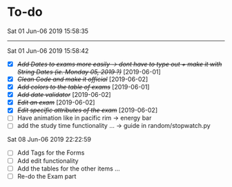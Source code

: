 # To-do 
Sat 01 Jun-06 2019 15:58:35

---

Sat 01 Jun-06 2019 15:58:42
* [X] ~~*Add Dates to exams more easily -> dont have to type out + make it with String Dates (ie. Monday 05, 2019 ?)*~~ [2019-06-01]
* [X] ~~*Clean Code and make it official*~~ [2019-06-02]
* [X] ~~*Add colors to the table of exams*~~ [2019-06-01]
* [X] ~~*Add date validator*~~ [2019-06-02]
* [X] ~~*Edit an exam*~~ [2019-06-02] 
* [X] ~~*Edit specific attributes of the exam*~~ [2019-06-02] 
* [ ] Have animation like in pacific rim -> energy bar 
* [ ] add the study time functionality ... -> guide in random/stopwatch.py

Sat 08 Jun-06 2019 22:22:59
* [ ] Add Tags for the Forms 
* [ ] Add edit functionality
* [ ] Add the tables for the other items ... 
* [ ] Re-do the Exam part